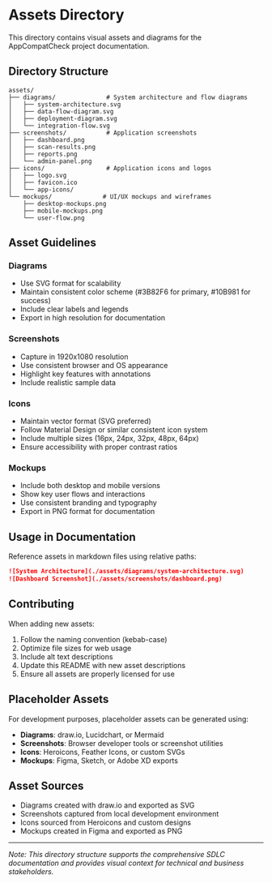 # Assets Directory

This directory contains visual assets and diagrams for the AppCompatCheck project documentation.

## Directory Structure

```
assets/
├── diagrams/              # System architecture and flow diagrams
│   ├── system-architecture.svg
│   ├── data-flow-diagram.svg
│   ├── deployment-diagram.svg
│   └── integration-flow.svg
├── screenshots/           # Application screenshots
│   ├── dashboard.png
│   ├── scan-results.png
│   ├── reports.png
│   └── admin-panel.png
├── icons/                 # Application icons and logos
│   ├── logo.svg
│   ├── favicon.ico
│   └── app-icons/
└── mockups/              # UI/UX mockups and wireframes
    ├── desktop-mockups.png
    ├── mobile-mockups.png
    └── user-flow.png
```

## Asset Guidelines

### Diagrams
- Use SVG format for scalability
- Maintain consistent color scheme (#3B82F6 for primary, #10B981 for success)
- Include clear labels and legends
- Export in high resolution for documentation

### Screenshots
- Capture in 1920x1080 resolution
- Use consistent browser and OS appearance
- Highlight key features with annotations
- Include realistic sample data

### Icons
- Maintain vector format (SVG preferred)
- Follow Material Design or similar consistent icon system
- Include multiple sizes (16px, 24px, 32px, 48px, 64px)
- Ensure accessibility with proper contrast ratios

### Mockups
- Include both desktop and mobile versions
- Show key user flows and interactions
- Use consistent branding and typography
- Export in PNG format for documentation

## Usage in Documentation

Reference assets in markdown files using relative paths:

```markdown
![System Architecture](./assets/diagrams/system-architecture.svg)
![Dashboard Screenshot](./assets/screenshots/dashboard.png)
```

## Contributing

When adding new assets:
1. Follow the naming convention (kebab-case)
2. Optimize file sizes for web usage
3. Include alt text descriptions
4. Update this README with new asset descriptions
5. Ensure all assets are properly licensed for use

## Placeholder Assets

For development purposes, placeholder assets can be generated using:
- **Diagrams**: draw.io, Lucidchart, or Mermaid
- **Screenshots**: Browser developer tools or screenshot utilities
- **Icons**: Heroicons, Feather Icons, or custom SVGs
- **Mockups**: Figma, Sketch, or Adobe XD exports

## Asset Sources

- Diagrams created with draw.io and exported as SVG
- Screenshots captured from local development environment
- Icons sourced from Heroicons and custom designs
- Mockups created in Figma and exported as PNG

---

*Note: This directory structure supports the comprehensive SDLC documentation and provides visual context for technical and business stakeholders.*